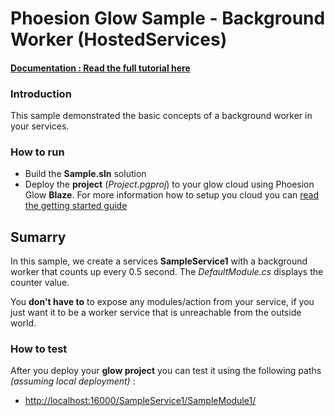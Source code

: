 # Phoesion Glow Sample - Background Worker (HostedServices)


#### [Documentation : Read the full tutorial here](https://glow-docs.phoesion.com/articles/)


### Introduction
This sample demonstrated the basic concepts of a background worker in your services.


### How to run
- Build the **Sample.sln** solution
- Deploy the **project** (*Project.pgproj*) to your glow cloud using Phoesion Glow **Blaze**. For more information how to setup you cloud you can [read the getting started guide](https://glow-docs.phoesion.com/articles/Getting_Started_DevMachine_Setup.html)


## Sumarry
In this sample, we create a services **SampleService1** with a background worker that counts up every 0.5 second. The *DefaultModule.cs* displays the counter value.

You **don't have to** to expose any modules/action from your service, if you just want it to be a worker service that is unreachable from the outside world.


### How to test
After you deploy your **glow project** you can test it using the following paths *(assuming local deployment)* :

- [http://localhost:16000/SampleService1/SampleModule1/](http://localhost:16000/SampleService1/SampleModule1/) 



